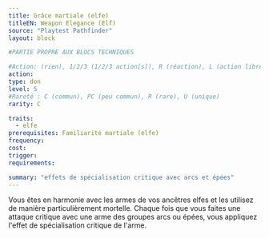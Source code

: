 ```yaml
---
title: Grâce martiale (elfe)
titleEN: Weapon Elegance (Elf)
source: "Playtest Pathfinder"
layout: block

#PARTIE PROPRE AUX BLOCS TECHNIQUES

#Action: (rien), 1/2/3 (1/2/3 action[s]), R (réaction), L (action libre)
action: 
type: don
level: 5
#Rareté : C (commun), PC (peu commun), R (rare), U (unique)
rarity: C

traits:
  - elfe
prerequisites: Familiarité martiale (elfe)
frequency:
cost:
trigger:
requirements:

summary: "effets de spécialisation critique avec arcs et épées"
---
```


Vous êtes en harmonie avec les armes de vos ancêtres elfes et les utilisez de manière particulièrement mortelle. Chaque fois que vous faites une attaque critique avec une arme des groupes arcs ou épées, vous appliquez l'effet de spécialisation critique de l'arme.